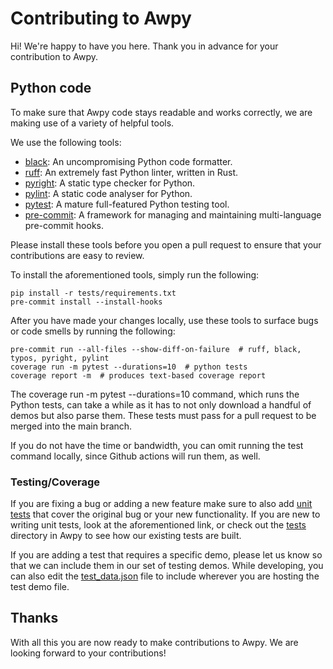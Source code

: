 # Contributing to Awpy

Hi! We're happy to have you here. Thank you in advance for your contribution to Awpy.

## Python code

To make sure that Awpy code stays readable and works correctly, we are making use of a variety of helpful tools.

We use the following tools:

- [black](https://github.com/psf/black): An uncompromising Python code formatter.
- [ruff](https://github.com/astral-sh/ruff): An extremely fast Python linter, written in Rust.
- [pyright](https://github.com/microsoft/pyright): A static type checker for Python.
- [pylint](https://github.com/pylint-dev/pylint): A static code analyser for Python.
- [pytest](https://docs.pytest.org): A mature full-featured Python testing tool.
- [pre-commit](https://pre-commit.com/): A framework for managing and maintaining multi-language pre-commit hooks.

Please install these tools before you open a pull request to ensure that your contributions are easy to review.

To install the aforementioned tools, simply run the following:
```shell
pip install -r tests/requirements.txt
pre-commit install --install-hooks
```

After you have made your changes locally, use these tools to surface bugs or code smells by running the following:

```shell
pre-commit run --all-files --show-diff-on-failure  # ruff, black, typos, pyright, pylint
coverage run -m pytest --durations=10  # python tests
coverage report -m  # produces text-based coverage report
```

The coverage run -m pytest --durations=10 command, which runs the Python tests, can take a while as it has to not only download a handful of demos but also parse them. These tests must pass for a pull request to be merged into the main branch.

If you do not have the time or bandwidth, you can omit running the test command locally, since Github actions will run them, as well.

### Testing/Coverage

If you are fixing a bug or adding a new feature make sure to also add [unit tests](https://en.wikipedia.org/wiki/Unit_testing) that cover the original bug or your new functionality. If you are new to writing unit tests, look at the aforementioned link, or check out the [tests](tests) directory in Awpy to see how our existing tests are built.

If you are adding a test that requires a specific demo, please let us know so that we can include them in our set of testing demos.
While developing, you can also edit the [test_data.json](/tests/test_data.json) file to include wherever you are hosting the test demo file.


## Thanks

With all this you are now ready to make contributions to Awpy. We are looking forward to your contributions!
